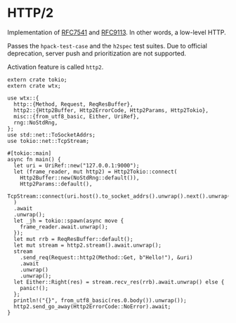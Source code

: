 # HTTP/2

Implementation of [RFC7541](https://datatracker.ietf.org/doc/html/rfc7541) and [RFC9113](https://datatracker.ietf.org/doc/html/rfc9113). In other words, a low-level HTTP.

Passes the `hpack-test-case` and the `h2spec` test suites. Due to official deprecation, server push and prioritization are not supported.

Activation feature is called `http2`.

```rust,edition2021,no_run
extern crate tokio;
extern crate wtx;

use wtx::{
  http::{Method, Request, ReqResBuffer},
  http2::{Http2Buffer, Http2ErrorCode, Http2Params, Http2Tokio},
  misc::{from_utf8_basic, Either, UriRef},
  rng::NoStdRng,
};
use std::net::ToSocketAddrs;
use tokio::net::TcpStream;

#[tokio::main]
async fn main() {
  let uri = UriRef::new("127.0.0.1:9000");
  let (frame_reader, mut http2) = Http2Tokio::connect(
    Http2Buffer::new(NoStdRng::default()),
    Http2Params::default(),
    TcpStream::connect(uri.host().to_socket_addrs().unwrap().next().unwrap()).await.unwrap().into_split(),
  )
  .await
  .unwrap();
  let _jh = tokio::spawn(async move {
    frame_reader.await.unwrap();
  });
  let mut rrb = ReqResBuffer::default();
  let mut stream = http2.stream().await.unwrap();
  stream
    .send_req(Request::http2(Method::Get, b"Hello!"), &uri)
    .await
    .unwrap()
    .unwrap();
  let Either::Right(res) = stream.recv_res(rrb).await.unwrap() else {
    panic!();
  };
  println!("{}", from_utf8_basic(res.0.body()).unwrap());
  http2.send_go_away(Http2ErrorCode::NoError).await;
}
```